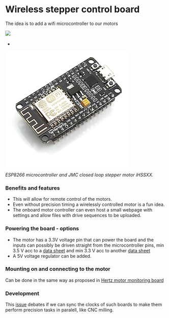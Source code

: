 # Wireless stepper control board

The idea is to add a wifi microcontroller to our motors

![](https://github.com/fellesverkstedet/fabricatable-machines/raw/master/hertz-axis-monitor/img/ihss57-integrated-closed-loop-stepper-from-jmc.jpg)

+

![](img/esp8266.PNG)

*ESP8266 microcontroller and JMC closed loop stepper motor iHSSXX.*

### Benefits and features
* This will allow for remote control of the motors. 
* Even without precision timing a wirelessly controlled motor is a fun idea.
* The onboard motor controller can even host a small webpage with settings and allow files with drive sequences to be uploaded.

### Powering the board - options
* The motor has a 3.3V voltage pin that can power the board and the inputs can possibly be driven straight from the microcontroller pins, min 3.5 V acc to a [data sheet](https://www.cnc-technics.de/stepper_motoren_integrated.pdf) and min 3.3 V acc to another [data sheet](https://webseite.sorotec.de/download/Technische-Daten/schrittmotor_datenblaetter/jmc_closed_loop/DS_iHSSXXen_181030Soro.pdf)
* A 5V voltage regulator can be added.

### Mounting on and connecting to the motor
Can be done in the same way as proposed in [Hertz motor monitoring board](https://github.com/fellesverkstedet/fabricatable-machines/tree/master/hertz-axis-monitor#hertz---axis-monitoring-board)

### Development 
This [issue](https://github.com/fellesverkstedet/fabricatable-machines/issues/30#) debates if we can sync the clocks of such boards to make them perform precision tasks in paralell, like CNC milling. 


